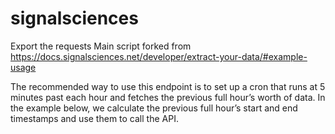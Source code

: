 # signalsciences
Export the requests
Main script forked from https://docs.signalsciences.net/developer/extract-your-data/#example-usage

The recommended way to use this endpoint is to set up a cron that runs at 5 minutes past each hour and fetches the previous full hour’s worth of data.
In the example below, we calculate the previous full hour’s start and end timestamps and use them to call the API.
